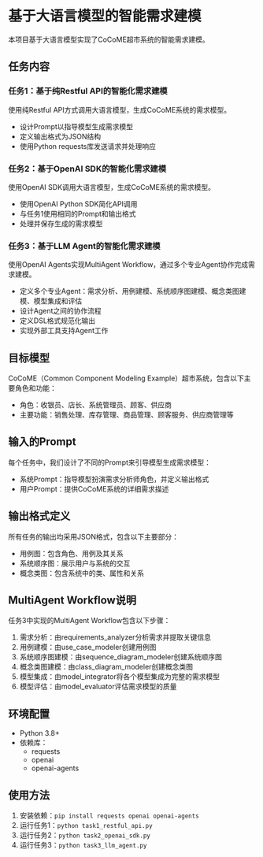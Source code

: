 # 基于大语言模型的智能需求建模

本项目基于大语言模型实现了CoCoME超市系统的智能需求建模。

## 任务内容

### 任务1：基于纯Restful API的智能化需求建模
使用纯Restful API方式调用大语言模型，生成CoCoME系统的需求模型。
- 设计Prompt以指导模型生成需求模型
- 定义输出格式为JSON结构
- 使用Python requests库发送请求并处理响应

### 任务2：基于OpenAI SDK的智能化需求建模
使用OpenAI SDK调用大语言模型，生成CoCoME系统的需求模型。
- 使用OpenAI Python SDK简化API调用
- 与任务1使用相同的Prompt和输出格式
- 处理并保存生成的需求模型

### 任务3：基于LLM Agent的智能化需求建模
使用OpenAI Agents实现MultiAgent Workflow，通过多个专业Agent协作完成需求建模。
- 定义多个专业Agent：需求分析、用例建模、系统顺序图建模、概念类图建模、模型集成和评估
- 设计Agent之间的协作流程
- 定义DSL格式规范化输出
- 实现外部工具支持Agent工作

## 目标模型
CoCoME（Common Component Modeling Example）超市系统，包含以下主要角色和功能：
- 角色：收银员、店长、系统管理员、顾客、供应商
- 主要功能：销售处理、库存管理、商品管理、顾客服务、供应商管理等

## 输入的Prompt
每个任务中，我们设计了不同的Prompt来引导模型生成需求模型：
- 系统Prompt：指导模型扮演需求分析师角色，并定义输出格式
- 用户Prompt：提供CoCoME系统的详细需求描述

## 输出格式定义
所有任务的输出均采用JSON格式，包含以下主要部分：
- 用例图：包含角色、用例及其关系
- 系统顺序图：展示用户与系统的交互
- 概念类图：包含系统中的类、属性和关系

## MultiAgent Workflow说明
任务3中实现的MultiAgent Workflow包含以下步骤：
1. 需求分析：由requirements_analyzer分析需求并提取关键信息
2. 用例建模：由use_case_modeler创建用例图
3. 系统顺序图建模：由sequence_diagram_modeler创建系统顺序图
4. 概念类图建模：由class_diagram_modeler创建概念类图
5. 模型集成：由model_integrator将各个模型集成为完整的需求模型
6. 模型评估：由model_evaluator评估需求模型的质量

## 环境配置
- Python 3.8+
- 依赖库：
  - requests
  - openai
  - openai-agents
  
## 使用方法
1. 安装依赖：`pip install requests openai openai-agents`
2. 运行任务1：`python task1_restful_api.py`
3. 运行任务2：`python task2_openai_sdk.py`
4. 运行任务3：`python task3_llm_agent.py`